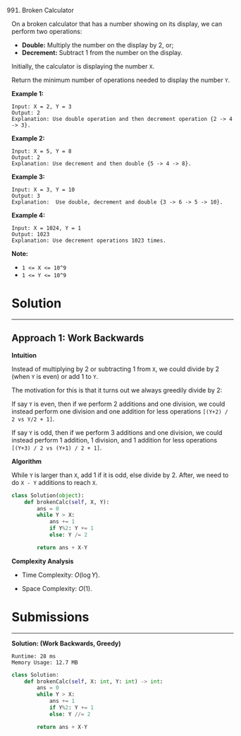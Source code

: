 991. Broken Calculator

On a broken calculator that has a number showing on its display, we can perform two operations:

* **Double:** Multiply the number on the display by 2, or;
* **Decrement:** Subtract 1 from the number on the display.

Initially, the calculator is displaying the number `X`.

Return the minimum number of operations needed to display the number `Y`.

 

**Example 1:**
```
Input: X = 2, Y = 3
Output: 2
Explanation: Use double operation and then decrement operation {2 -> 4 -> 3}.
```

**Example 2:**
```
Input: X = 5, Y = 8
Output: 2
Explanation: Use decrement and then double {5 -> 4 -> 8}.
```

**Example 3:**
```
Input: X = 3, Y = 10
Output: 3
Explanation:  Use double, decrement and double {3 -> 6 -> 5 -> 10}.
```

**Example 4:**
```
Input: X = 1024, Y = 1
Output: 1023
Explanation: Use decrement operations 1023 times.
```

**Note:**

* `1 <= X <= 10^9`
* `1 <= Y <= 10^9`

# Solution
---
## Approach 1: Work Backwards
**Intuition**

Instead of multiplying by 2 or subtracting 1 from `X`, we could divide by 2 (when `Y` is even) or add 1 to `Y`.

The motivation for this is that it turns out we always greedily divide by 2:

If say `Y` is even, then if we perform 2 additions and one division, we could instead perform one division and one addition for less operations `[(Y+2) / 2 vs Y/2 + 1]`.

If say `Y` is odd, then if we perform 3 additions and one division, we could instead perform 1 addition, 1 division, and 1 addition for less operations `[(Y+3) / 2 vs (Y+1) / 2 + 1]`.

**Algorithm**

While `Y` is larger than `X`, add 1 if it is odd, else divide by 2. After, we need to do `X - Y` additions to reach `X`.

```python
class Solution(object):
    def brokenCalc(self, X, Y):
        ans = 0
        while Y > X:
            ans += 1
            if Y%2: Y += 1
            else: Y /= 2

        return ans + X-Y
```

**Complexity Analysis**

* Time Complexity: $O(\log Y)$.

* Space Complexity: $O(1)$.

# Submissions
---
**Solution: (Work Backwards, Greedy)**
```
Runtime: 28 ms
Memory Usage: 12.7 MB
```
```python
class Solution:
    def brokenCalc(self, X: int, Y: int) -> int:
        ans = 0
        while Y > X:
            ans += 1
            if Y%2: Y += 1
            else: Y //= 2

        return ans + X-Y
```